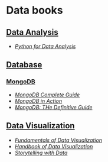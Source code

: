 # Data books

## [Data Analysis](./books/data-analysis/)

* [_Python for Data Analysis_](./books/data-analysis/Python%20for%20Data%20Analysis%20Data%20Wrangling%20with%20Pandas,%20NumPy,%20and%20IPython%20(Wes%20McKinney)%20(Z-Library).pdf)

## [Database](./books/database/)

### [MongoDB](./books/database/MongoDB/)

* [_MongoDB Complete Guide_](./books/database/MongoDB/MongoDB%20Complete%20Guide%20Develop%20Strong%20Understanding%20of%20Administering%20MongoDB,%20CRUD%20Operations,%20MongoDB%20Commands,%20MongoDB...%20(Manu%20Sharma)%20(Z-Library).epub)
* [_MongoDB in Action_](./books/database/MongoDB/MongoDB%20in%20Action%20Covers%20MongoDB%20version%203.0%20(Kyle%20Banker,%20Peter%20Bakkum,%20Shaun%20Verch%20etc.)%20(Z-Library).pdf)
* [_MongoDB: THe Definitive Guide_](./books/database/MongoDB/MongoDB%20The%20Definitive%20Guide%20Powerful%20and%20Scalable%20Data%20Storage%203rd%20Edition%20(%20etc.)%20(Z-Library).pdf)

## [Data Visualization](/books/data-visualization/)

* [_Fundamentals of Data Visualization_](./books/data-visualization/Fundamentals_of_Data_Visualization.pdf)
* [_Handbook of Data Visualization_](./books/data-visualization/Handbook_of_Data_Visualization.pdf)
* [_Storytelling with Data_](./books/data-visualization/storytelling-with-data-cole-nussbaumer-knaflic.pdf)